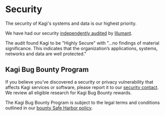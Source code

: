 # Security

The security of Kagi's systems and data is our highest priority.

We have had our security [independently audited](https://blog.kagi.com/security-audit) by [Illumant](https://www.illumant.com).

The audit found Kagi to be "Highly Secure" with "…no findings of material significance. This indicates that the organization’s applications, systems, networks and data are well protected."

## Kagi Bug Bounty Program

If you believe you’ve discovered a security or privacy vulnerability that affects Kagi services or software, please report it to our [security contact](mailto:security@kagi.com). We review all eligible research for Kagi Bug Bounty rewards.

The Kagi Bug Bounty Program is subject to the legal terms and conditions outlined in our [bounty Safe Harbor policy](safe-harbor.md).
